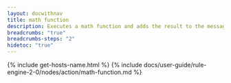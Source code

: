 ```yaml
---
layout: docwithnav
title: math function
description: Executes a math function and adds the result to the message data or metadata.
breadcrumbs: "true"
breadcrumbs-steps: "2"
hidetoc: "true"
---
```


{% include get-hosts-name.html %}
{% include docs/user-guide/rule-engine-2-0/nodes/action/math-function.md %}
